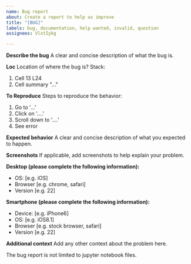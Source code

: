 ```yaml
---
name: Bug report
about: Create a report to help us improve
title: "[BUG]"
labels: bug, documentation, help wanted, invalid, question
assignees: VlxtIykg

---
```


**Describe the bug**
A clear and concise description of what the bug is.

**Loc**
Location of where the bug is?
Stack:
1. Cell 13 L24
2. Cell summary "..."

**To Reproduce**
Steps to reproduce the behavior:
1. Go to '...'
2. Click on '....'
3. Scroll down to '....'
4. See error

**Expected behavior**
A clear and concise description of what you expected to happen.

**Screenshots**
If applicable, add screenshots to help explain your problem.

**Desktop (please complete the following information):**
 - OS: [e.g. iOS]
 - Browser [e.g. chrome, safari]
 - Version [e.g. 22]

**Smartphone (please complete the following information):**
 - Device: [e.g. iPhone6]
 - OS: [e.g. iOS8.1]
 - Browser [e.g. stock browser, safari]
 - Version [e.g. 22]

**Additional context**
Add any other context about the problem here.

The bug report is not limited to jupyter notebook files.
